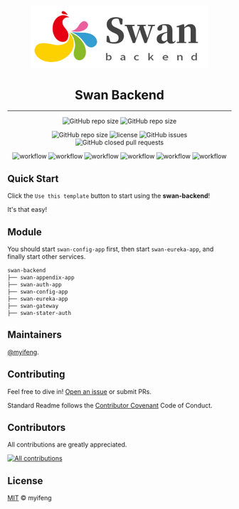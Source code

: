 <p align="center">
  <a href="https://ant.design">
    <img width="400" src="swan-backend-logo.png">
  </a>
</p>

<h1 align="center">Swan Backend</h1>

------

<div align="center">

![GitHub repo size](https://img.shields.io/badge/Spring%20Boot-2.2.1.RELEASE-green.svg)
![GitHub repo size](https://img.shields.io/badge/Spring%20Cloud-Hoxton.RELEASE-green.svg)

</div>

<div align="center">

![GitHub repo size](https://img.shields.io/github/repo-size/myifeng/swan-backend)
![license](https://img.shields.io/github/license/myifeng/swan-backend)
![GitHub issues](https://img.shields.io/github/issues/myifeng/swan-backend)
![GitHub closed pull requests](https://img.shields.io/github/issues-pr-closed/myifeng/swan-backend)

</div>

<div align="center">

![workflow](https://github.com/myifeng/swan-backend/actions/workflows/codeql-analysis.yml/badge.svg)
![workflow](https://github.com/myifeng/swan-backend/actions/workflows/ci-appendix.yml/badge.svg)
![workflow](https://github.com/myifeng/swan-backend/actions/workflows/ci-auth.yml/badge.svg)
![workflow](https://github.com/myifeng/swan-backend/actions/workflows/ci-config.yml/badge.svg)
![workflow](https://github.com/myifeng/swan-backend/actions/workflows/ci-eureka.yml/badge.svg)
![workflow](https://github.com/myifeng/swan-backend/actions/workflows/ci-gateway.yml/badge.svg)

</div>

## Quick Start

Click the `Use this template` button to start using the **swan-backend**!

It's that easy!

## Module


You should start `swan-config-app` first, then start `swan-eureka-app`, and finally start other services.


```
swan-backend
├── swan-appendix-app
├── swan-auth-app
├── swan-config-app
├── swan-eureka-app
├── swan-gateway
├── swan-stater-auth
```

## Maintainers

[@myifeng](https://github.com/myifeng).

## Contributing

Feel free to dive in! [Open an issue](https://github.com/myifeng/swan-backend/issues/new) or submit PRs.

Standard Readme follows the [Contributor Covenant](http://contributor-covenant.org/version/1/3/0/) Code of Conduct.

## Contributors

All contributions are greatly appreciated.

[![All contributions](https://contrib.rocks/image?repo=myifeng/swan-backend)](https://github.com/myifeng/swan-backend/graphs/contributors)

## License

[MIT](LICENSE) © myifeng